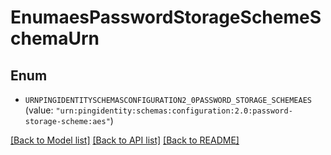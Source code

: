# EnumaesPasswordStorageSchemeSchemaUrn

## Enum


* `URNPINGIDENTITYSCHEMASCONFIGURATION2_0PASSWORD_STORAGE_SCHEMEAES` (value: `"urn:pingidentity:schemas:configuration:2.0:password-storage-scheme:aes"`)


[[Back to Model list]](../README.md#documentation-for-models) [[Back to API list]](../README.md#documentation-for-api-endpoints) [[Back to README]](../README.md)


